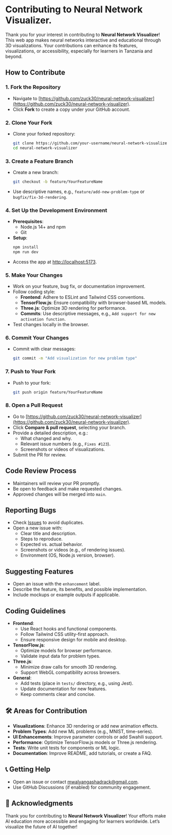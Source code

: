 # Contributing to Neural Network Visualizer.

Thank you for your interest in contributing to **Neural Network Visualizer**! This web app makes neural networks interactive and educational through 3D visualizations. Your contributions can enhance its features, visualizations, or accessibility, especially for learners in Tanzania and beyond.

##  How to Contribute

### 1. Fork the Repository
- Navigate to [https://github.com/zuck30/neural-network-visualizer](https://github.com/zuck30/neural-network-visualizer).
- Click **Fork** to create a copy under your GitHub account.

### 2. Clone Your Fork
- Clone your forked repository:
  ```bash
  git clone https://github.com/your-username/neural-network-visualizer.git
  cd neural-network-visualizer
  ```

### 3. Create a Feature Branch
- Create a new branch:
  ```bash
  git checkout -b feature/YourFeatureName
  ```
- Use descriptive names, e.g., `feature/add-new-problem-type` or `bugfix/fix-3d-rendering`.

### 4. Set Up the Development Environment
- **Prerequisites**:
  - Node.js 14+ and npm
  - Git
- **Setup**:
  ```bash
  npm install
  npm run dev
  ```
- Access the app at [http://localhost:5173](http://localhost:5173).

### 5. Make Your Changes
- Work on your feature, bug fix, or documentation improvement.
- Follow coding style:
  - **Frontend**: Adhere to ESLint and Tailwind CSS conventions.
  - **TensorFlow.js**: Ensure compatibility with browser-based ML models.
  - **Three.js**: Optimize 3D rendering for performance.
  - **Commits**: Use descriptive messages, e.g., `Add support for new activation function`.
- Test changes locally in the browser.

### 6. Commit Your Changes
- Commit with clear messages:
  ```bash
  git commit -m "Add visualization for new problem type"
  ```

### 7. Push to Your Fork
- Push to your fork:
  ```bash
  git push origin feature/YourFeatureName
  ```

### 8. Open a Pull Request
- Go to [https://github.com/zuck30/neural-network-visualizer](https://github.com/zuck30/neural-network-visualizer).
- Click **Compare & pull request**, selecting your branch.
- Provide a detailed description, e.g.:
  - What changed and why.
  - Relevant issue numbers (e.g., `Fixes #123`).
  - Screenshots or videos of visualizations.
- Submit the PR for review.

## Code Review Process
- Maintainers will review your PR promptly.
- Be open to feedback and make requested changes.
- Approved changes will be merged into `main`.

##  Reporting Bugs
- Check [Issues](https://github.com/zuck30/neural-network-visualizer/issues) to avoid duplicates.
- Open a new issue with:
  - Clear title and description.
  - Steps to reproduce.
  - Expected vs. actual behavior.
  - Screenshots or videos (e.g., of rendering issues).
  - Environment (OS, Node.js version, browser).

##  Suggesting Features
- Open an issue with the `enhancement` label.
- Describe the feature, its benefits, and possible implementation.
- Include mockups or example outputs if applicable.

##  Coding Guidelines
- **Frontend**:
  - Use React hooks and functional components.
  - Follow Tailwind CSS utility-first approach.
  - Ensure responsive design for mobile and desktop.
- **TensorFlow.js**:
  - Optimize models for browser performance.
  - Validate input data for problem types.
- **Three.js**:
  - Minimize draw calls for smooth 3D rendering.
  - Support WebGL compatibility across browsers.
- **General**:
  - Add tests (place in `tests/` directory, e.g., using Jest).
  - Update documentation for new features.
  - Keep comments clear and concise.

## 🛠️ Areas for Contribution
- **Visualizations**: Enhance 3D rendering or add new animation effects.
- **Problem Types**: Add new ML problems (e.g., MNIST, time-series).
- **UI Enhancements**: Improve parameter controls or add Swahili support.
- **Performance**: Optimize TensorFlow.js models or Three.js rendering.
- **Tests**: Write unit tests for components or ML logic.
- **Documentation**: Improve README, add tutorials, or create a FAQ.

## 📞 Getting Help
- Open an issue or contact [mwalyangashadrack@gmail.com](mailto:mwalyangashadrack@gmail.com).
- Use GitHub Discussions (if enabled) for community engagement.

## 🙏 Acknowledgments
Thank you for contributing to **Neural Network Visualizer**! Your efforts make AI education more accessible and engaging for learners worldwide. Let’s visualize the future of AI together!